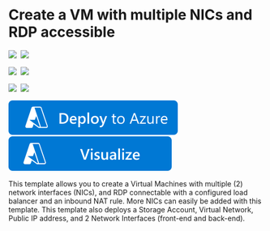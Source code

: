# Create a VM with multiple NICs and RDP accessible

<IMG SRC="https://azurequickstartsservice.blob.core.windows.net/badges/201-1-vm-loadbalancer-2-nics/PublicLastTestDate.svg" />&nbsp;
<IMG SRC="https://azurequickstartsservice.blob.core.windows.net/badges/201-1-vm-loadbalancer-2-nics/PublicDeployment.svg" />&nbsp;

<IMG SRC="https://azurequickstartsservice.blob.core.windows.net/badges/201-1-vm-loadbalancer-2-nics/FairfaxLastTestDate.svg" />&nbsp;
<IMG SRC="https://azurequickstartsservice.blob.core.windows.net/badges/201-1-vm-loadbalancer-2-nics/FairfaxDeployment.svg" />&nbsp;

<IMG SRC="https://azurequickstartsservice.blob.core.windows.net/badges/201-1-vm-loadbalancer-2-nics/BestPracticeResult.svg" />&nbsp;
<IMG SRC="https://azurequickstartsservice.blob.core.windows.net/badges/201-1-vm-loadbalancer-2-nics/CredScanResult.svg" />&nbsp;

<a href="https://portal.azure.com/#create/Microsoft.Template/uri/https%3A%2F%2Fraw.githubusercontent.com%2FAzure%2Fazure-quickstart-templates%2Fmaster%2F201-1-vm-loadbalancer-2-nics%2Fazuredeploy.json" target="_blank">
    <img src="https://raw.githubusercontent.com/Azure/azure-quickstart-templates/master/1-CONTRIBUTION-GUIDE/images/deploytoazure.svg"/>
</a>
<a href="http://armviz.io/#/?load=https%3A%2F%2Fraw.githubusercontent.com%2FAzure%2Fazure-quickstart-templates%2Fmaster%2F201-1-vm-loadbalancer-2-nics%2Fazuredeploy.json" target="_blank">
    <img src="https://raw.githubusercontent.com/Azure/azure-quickstart-templates/master/1-CONTRIBUTION-GUIDE/images/visualizebutton.svg"/>
</a>

This template allows you to create a Virtual Machines with multiple (2) network interfaces (NICs), and RDP connectable with a configured load balancer and an inbound NAT rule. More NICs can easily  be added with this template. This template also deploys a Storage Account, Virtual Network, Public IP address, and 2 Network Interfaces (front-end and back-end).

